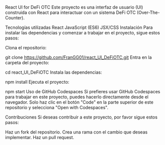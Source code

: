 React UI for DeFi OTC
Este proyecto es una interfaz de usuario (UI) construida con React para interactuar con un sistema DeFi OTC (Over-The-Counter).

Tecnologías utilizadas
React
JavaScript (ES6)
JSX/CSS
Instalación
Para instalar las dependencias y comenzar a trabajar en el proyecto, sigue estos pasos:

Clona el repositorio:

git clone https://github.com/FranGG01/react_UI_DeFiOTC.git
Entra en la carpeta del proyecto:

cd react_UI_DeFiOTC
Instala las dependencias:

npm install
Ejecuta el proyecto:

npm start
Uso de GitHub Codespaces
Si prefieres usar GitHub Codespaces para trabajar en este proyecto, puedes hacerlo directamente desde el navegador. Solo haz clic en el botón "Code" en la parte superior de este repositorio y selecciona "Open with Codespaces".

Contribuciones
Si deseas contribuir a este proyecto, por favor sigue estos pasos:

Haz un fork del repositorio.
Crea una rama con el cambio que deseas implementar.
Haz un pull request.